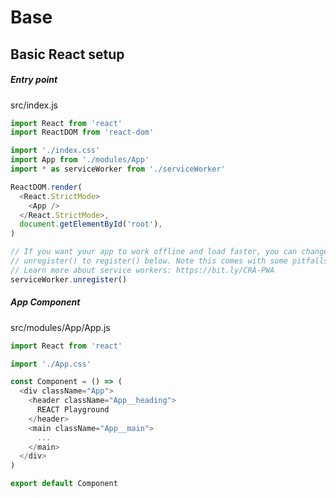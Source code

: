# Base

## Basic React setup

##### Entry point

src/index.js

```javascript
import React from 'react'
import ReactDOM from 'react-dom'

import './index.css'
import App from './modules/App'
import * as serviceWorker from './serviceWorker'

ReactDOM.render(
  <React.StrictMode>
    <App />
  </React.StrictMode>,
  document.getElementById('root'),
)

// If you want your app to work offline and load faster, you can change
// unregister() to register() below. Note this comes with some pitfalls.
// Learn more about service workers: https://bit.ly/CRA-PWA
serviceWorker.unregister()
```

##### App Component

src/modules/App/App.js

```javascript
import React from 'react'

import './App.css'

const Component = () => (
  <div className="App">
    <header className="App__heading">
      REACT Playground
    </header>
    <main className="App__main">
      ...
    </main>
  </div>
)

export default Component
```

